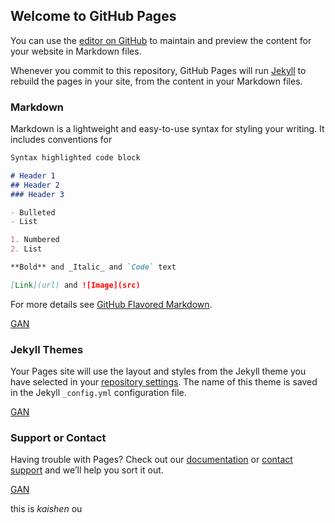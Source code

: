 ## Welcome to GitHub Pages

You can use the [editor on GitHub](https://github.com/Oukaishen/PaperNotes/edit/master/README.md) to maintain and preview the content for your website in Markdown files.

Whenever you commit to this repository, GitHub Pages will run [Jekyll](https://jekyllrb.com/) to rebuild the pages in your site, from the content in your Markdown files.

### Markdown

Markdown is a lightweight and easy-to-use syntax for styling your writing. It includes conventions for

```markdown
Syntax highlighted code block

# Header 1
## Header 2
### Header 3

- Bulleted
- List

1. Numbered
2. List

**Bold** and _Italic_ and `Code` text

[Link](url) and ![Image](src)
```

For more details see [GitHub Flavored Markdown](https://guides.github.com/features/mastering-markdown/).

[GAN](https://github.com/Oukaishen/PaperNotes/blob/master/Generative%20Adversarial%20Nets.md)

### Jekyll Themes

Your Pages site will use the layout and styles from the Jekyll theme you have selected in your [repository settings](https://github.com/Oukaishen/PaperNotes/settings). The name of this theme is saved in the Jekyll `_config.yml` configuration file.

[GAN](https://github.com/Oukaishen/PaperNotes/blob/master/Generative%20Adversarial%20Nets.md)

### Support or Contact

Having trouble with Pages? Check out our [documentation](https://help.github.com/categories/github-pages-basics/) or [contact support](https://github.com/contact) and we’ll help you sort it out.

[GAN](https://github.com/Oukaishen/PaperNotes/blob/master/Generative%20Adversarial%20Nets.md)



this is $kaishen$ ou
